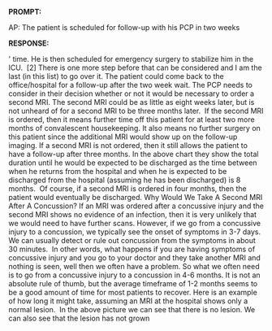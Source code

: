 **PROMPT:**

AP:  The patient is scheduled for follow-up with his PCP in two weeks

**RESPONSE:**

 ' time. He is then scheduled for emergency surgery to stabilize him in the ICU.  [2] There is one more step before that can be considered and I am the last (in this list) to go over it. The patient could come back to the office/hospital for a follow-up after the two week wait. The PCP needs to consider in their decision whether or not it would be necessary to order a second MRI. The second MRI could be as little as eight weeks later, but is not unheard of for a second MRI to be three months later.  If the second MRI is ordered, then it means further time off this patient for at least two more months of convalescent housekeeping. It also means no further surgery on this patient since the additional MRI would show up on the follow-up imaging. If a second MRI is not ordered, then it still allows the patient to have a follow-up after three months. In the above chart they show the total duration until he would be expected to be discharged as the time between when he returns from the hospital and when he is expected to be discharged from the hospital (assuming he has been discharged) is 8 months.  Of course, if a second MRI is ordered in four months, then the patient would eventually be discharged. Why Would We Take A Second MRI After A Concussion? If an MRI was ordered after a concussive injury and the second MRI shows no evidence of an infection, then it is very unlikely that we would need to have further scans. However, if we go from a concussive injury to a concussion, we typically see the onset of symptoms in 3-7 days. We can usually detect or rule out concussion from the symptoms in about 30 minutes.  In other words, what happens if you are having symptoms of concussive injury and you go to your doctor and they take another MRI and nothing is seen, well then we often have a problem. So what we often need is to go from a concussive injury to a concussion in 4-6 months. It is not an absolute rule of thumb, but the average timeframe of 1-2 months seems to be a good amount of time for most patients to recover. Here is an example of how long it might take, assuming an MRI at the hospital shows only a normal lesion.  In the above picture we can see that there is no lesion. We can also see that the lesion has not grown